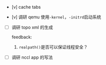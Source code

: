 * [v] cache tabs

* [v] 调研 qemu 使用`-kernel`，`-initrd`启动系统

* [ ] 调研 topo xml 的生成

    feedback:

    1. `realpath()`是否可以保证线程安全？

* [ ] 调研 nccl app 的写法